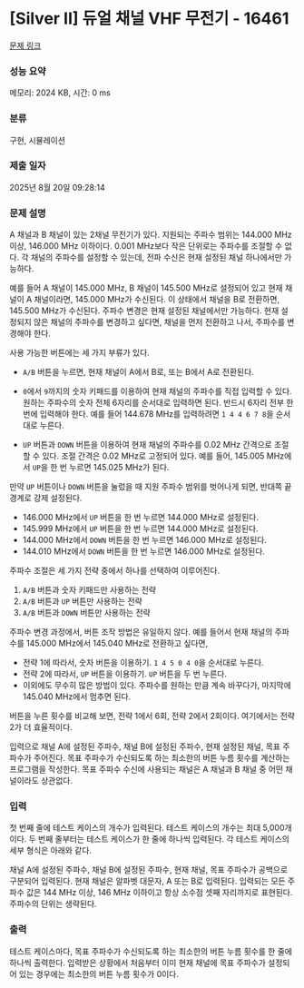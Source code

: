 # [Silver II] 듀얼 채널 VHF 무전기 - 16461 

[문제 링크](https://www.acmicpc.net/problem/16461) 

### 성능 요약

메모리: 2024 KB, 시간: 0 ms

### 분류

구현, 시뮬레이션

### 제출 일자

2025년 8월 20일 09:28:14

### 문제 설명

<p>A 채널과 B 채널이 있는 2채널 무전기가 있다. 지원되는 주파수 범위는 144.000 MHz 이상, 146.000 MHz 이하이다. 0.001 MHz보다 작은 단위로는 주파수를 조절할 수 없다. 각 채널의 주파수를 설정할 수 있는데, 전파 수신은 현재 설정된 채널 하나에서만 가능하다.</p>

<p>예를 들어 A 채널이 145.000 MHz, B 채널이 145.500 MHz로 설정되어 있고 현재 채널이 A 채널이라면, 145.000 MHz가 수신된다. 이 상태에서 채널을 B로 전환하면, 145.500 MHz가 수신된다. 주파수 변경은 현재 설정된 채널에서만 가능하다. 현재 설정되지 않은 채널의 주파수를 변경하고 싶다면, 채널을 먼저 전환하고 나서, 주파수를 변경해야 한다.</p>

<p>사용 가능한 버튼에는 세 가지 부류가 있다.</p>

<ul>
	<li>
	<p><code>A/B</code> 버튼을 누르면, 현재 채널이 A에서 B로, 또는 B에서 A로 전환된다.</p>
	</li>
	<li>
	<p><code>0</code>에서 <code>9</code>까지의 숫자 키패드를 이용하여 현재 채널의 주파수를 직접 입력할 수 있다. 원하는 주파수의 숫자 전체 6자리를 순서대로 입력하면 된다. 반드시 6자리 전부 한 번에 입력해야 한다. 예를 들어 144.678 MHz를 입력하려면 <code>1 4 4 6 7 8</code>을 순서대로 누른다.</p>
	</li>
	<li>
	<p><code>UP</code> 버튼과 <code>DOWN</code> 버튼을 이용하여 현재 채널의 주파수를 0.02 MHz 간격으로 조절할 수 있다. 조절 간격은 0.02 MHz로 고정되어 있다. 예를 들어, 145.005 MHz에서 <code>UP</code>을 한 번 누르면 145.025 MHz가 된다.</p>
	</li>
</ul>

<p>만약 <code>UP</code> 버튼이나 <code>DOWN</code> 버튼을 눌렀을 때 지원 주파수 범위를 벗어나게 되면, 반대쪽 끝 경계로 강제 설정된다.</p>

<ul>
	<li>146.000 MHz에서 <code>UP</code> 버튼을 한 번 누르면 144.000 MHz로 설정된다.</li>
	<li>145.999 MHz에서 <code>UP</code> 버튼을 한 번 누르면 144.000 MHz로 설정된다.</li>
	<li>144.000 MHz에서 <code>DOWN</code> 버튼을 한 번 누르면 146.000 MHz로 설정된다.</li>
	<li>144.010 MHz에서 <code>DOWN</code> 버튼을 한 번 누르면 146.000 MHz로 설정된다.</li>
</ul>

<p>주파수 조절은 세 가지 전략 중에서 하나를 선택하여 이루어진다.</p>

<ol>
	<li><code>A/B</code> 버튼과 숫자 키패드만 사용하는 전략</li>
	<li><code>A/B</code> 버튼과 <code>UP</code> 버튼만 사용하는 전략</li>
	<li><code>A/B</code> 버튼과 <code>DOWN</code> 버튼만 사용하는 전략</li>
</ol>

<p>주파수 변경 과정에서, 버튼 조작 방법은 유일하지 않다. 예를 들어서 현재 채널의 주파수를 145.000 MHz에서 145.040 MHz로 전환하고 싶다면,</p>

<ul>
	<li>전략 1에 따라서, 숫자 버튼을 이용하기. <code>1 4 5 0 4 0</code>을 순서대로 누른다.</li>
	<li>전략 2에 따라서, <code>UP</code> 버튼을 이용하기. <code>UP</code> 버튼을 두 번 누른다.</li>
	<li>이외에도 무수히 많은 방법이 있다. 주파수를 원하는 만큼 계속 바꾸다가, 마지막에 145.040 MHz에서 멈추면 된다.</li>
</ul>

<p>버튼을 누른 횟수를 비교해 보면, 전략 1에서 6회, 전략 2에서 2회이다. 여기에서는 전략 2가 더 효율적이다.</p>

<p>입력으로 채널 A에 설정된 주파수, 채널 B에 설정된 주파수, 현재 설정된 채널, 목표 주파수가 주어진다. 목표 주파수가 수신되도록 하는 최소한의 버튼 누름 횟수를 계산하는 프로그램을 작성한다. 목표 주파수 수신에 사용되는 채널은 A 채널과 B 채널 중 어떤 채널이라도 상관없다.</p>

### 입력 

 <p>첫 번째 줄에 테스트 케이스의 개수가 입력된다. 테스트 케이스의 개수는 최대 5,000개이다. 두 번째 줄부터는 테스트 케이스가 한 줄에 하나씩 입력된다. 각 테스트 케이스의 세부 형식은 아래와 같다.</p>

<p>채널 A에 설정된 주파수, 채널 B에 설정된 주파수, 현재 채널, 목표 주파수가 공백으로 구분되어 입력된다. 현재 채널은 알파벳 대문자, A 또는 B로 입력된다. 입력되는 모든 주파수 값은 144 MHz 이상, 146 MHz 이하이고 항상 소수점 셋째 자리까지로 표현된다. 주파수의 단위는 생략된다.</p>

### 출력 

 <p>테스트 케이스마다, 목표 주파수가 수신되도록 하는 최소한의 버튼 누름 횟수를 한 줄에 하나씩 출력한다. 입력받은 상황에서 처음부터 이미 현재 채널에 목표 주파수가 설정되어 있는 경우에는 최소한의 버튼 누름 횟수가 0이다.</p>

